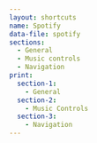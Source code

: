 ```yaml
---
layout: shortcuts
name: Spotify
data-file: spotify
sections:
  - General
  - Music controls
  - Navigation
print:
  section-1:
    - General
  section-2:
    - Music Controls
  section-3:
    - Navigation
---
```

